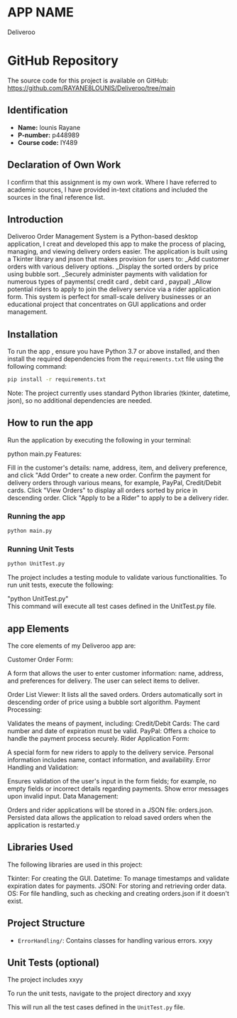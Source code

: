 # APP NAME
Deliveroo
# GitHub Repository
The source code for this project is available on GitHub: https://github.com/RAYANE8LOUNIS/Deliveroo/tree/main 

## Identification
- **Name:** lounis Rayane
- **P-number:** p448989
- **Course code:** IY489

## Declaration of Own Work
I confirm that this assignment is my own work.
Where I have referred to academic sources, I have provided in-text citations and included the sources in the final reference list.

## Introduction
Deliveroo Order Management System is a Python-based desktop application, I creat and developed this app to make the process of placing, managing, and viewing delivery orders easier. The application is built using a Tkinter library and jnson that makes provision for users to:
_Add customer orders with various delivery options.
_Display the sorted orders by price using bubble sort.
_Securely administer payments with validation for numerous types of payments( credit card , debit card , paypal)
_Allow potential riders to apply to join the delivery service via a rider application form.
This system is perfect for small-scale delivery businesses or an educational project that concentrates on GUI applications and order management.

## Installation
To run the app , ensure you have Python 3.7 or above installed, and then install the required dependencies from the `requirements.txt` file using the following command:
```bash
pip install -r requirements.txt
```
Note: The project currently uses standard Python libraries (tkinter, datetime, json), so no additional dependencies are needed.


## How to run the app 
Run the application by executing the following in your terminal:


python main.py
Features:

Fill in the customer's details: name, address, item, and delivery preference, and click "Add Order" to create a new order.
Confirm the payment for delivery orders through various means, for example, PayPal, Credit/Debit cards.
Click "View Orders" to display all orders sorted by price in descending order.
Click "Apply to be a Rider" to apply to be a delivery rider.


### Running the app
```python
python main.py
```

### Running Unit Tests
```python
python UnitTest.py
```
The project includes a testing module to validate various functionalities. To run unit tests, execute the following:

"python UnitTest.py"  
This command will execute all test cases defined in the UnitTest.py file.

## app Elements
The core elements of my Deliveroo app are:

Customer Order Form:

A form that allows the user to enter customer information: name, address, and preferences for delivery.
The user can select items to deliver.

Order List Viewer:
It lists all the saved orders.
Orders automatically sort in descending order of price using a bubble sort algorithm.
Payment Processing:

Validates the means of payment, including:
Credit/Debit Cards: The card number and date of expiration must be valid.
PayPal: Offers a choice to handle the payment process securely.
Rider Application Form:

A special form for new riders to apply to the delivery service.
Personal information includes name, contact information, and availability.
Error Handling and Validation:

Ensures validation of the user's input in the form fields; for example, no empty fields or incorrect details regarding payments.
Show error messages upon invalid input.
Data Management:

Orders and rider applications will be stored in a JSON file: orders.json.
Persisted data allows the application to reload saved orders when the application is restarted.y 

## Libraries Used
The following libraries are used in this project:

Tkinter: For creating the GUI.
Datetime: To manage timestamps and validate expiration dates for payments.
JSON: For storing and retrieving order data.
OS: For file handling, such as checking and creating orders.json if it doesn't exist.



## Project Structure
- `ErrorHandling/`: Contains classes for handling various errors.
xxyy

## Unit Tests (optional)
The project includes xxyy

To run the unit tests, navigate to the project directory and xxyy

This will run all the test cases defined in the `UnitTest.py` file.

